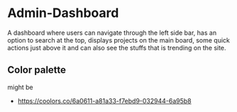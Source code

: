 # Admin-Dashboard

A dashboard where users can navigate through the left side bar, has an option to search at the top, displays projects on the main board, some quick actions just above it and can also see the stuffs that is trending on the site.

## Color palette

might be

- https://coolors.co/6a0611-a81a33-f7ebd9-032944-6a95b8
